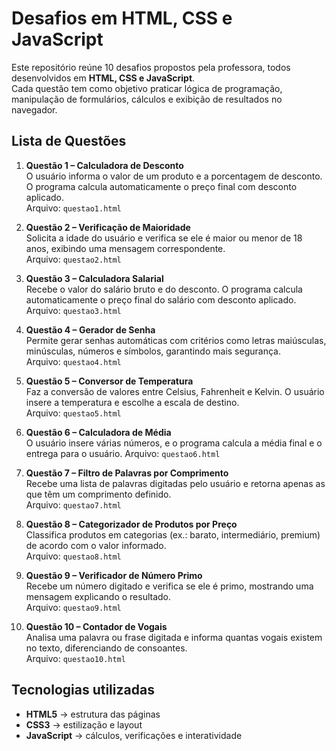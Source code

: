 # Desafios em HTML, CSS e JavaScript

Este repositório reúne 10 desafios propostos pela professora, todos desenvolvidos em **HTML, CSS e JavaScript**.  
Cada questão tem como objetivo praticar lógica de programação, manipulação de formulários, cálculos e exibição de resultados no navegador.



## Lista de Questões

1. **Questão 1 – Calculadora de Desconto**  
O usuário informa o valor de um produto e a porcentagem de desconto. O programa calcula automaticamente o preço final com desconto aplicado.  
Arquivo: `questao1.html`

2. **Questão 2 – Verificação de Maioridade**  
Solicita a idade do usuário e verifica se ele é maior ou menor de 18 anos, exibindo uma mensagem correspondente.  
Arquivo: `questao2.html`

3. **Questão 3 – Calculadora Salarial**  
Recebe o valor do salário bruto e do desconto.  O programa calcula automaticamente o preço final do salário com desconto aplicado.
Arquivo: `questao3.html`

4. **Questão 4 – Gerador de Senha**  
Permite gerar senhas automáticas com critérios como letras maiúsculas, minúsculas, números e símbolos, garantindo mais segurança.  
Arquivo: `questao4.html`

5. **Questão 5 – Conversor de Temperatura**  
Faz a conversão de valores entre Celsius, Fahrenheit e Kelvin. O usuário insere a temperatura e escolhe a escala de destino.  
Arquivo: `questao5.html`

6. **Questão 6 – Calculadora de Média**  
O usuário insere várias números, e o programa calcula a média final e o entrega para o usuário.
Arquivo: `questao6.html`

7. **Questão 7 – Filtro de Palavras por Comprimento**  
Recebe uma lista de palavras digitadas pelo usuário e retorna apenas as que têm um comprimento definido.  
Arquivo: `questao7.html`

8. **Questão 8 – Categorizador de Produtos por Preço**  
Classifica produtos em categorias (ex.: barato, intermediário, premium) de acordo com o valor informado.  
Arquivo: `questao8.html`

9. **Questão 9 – Verificador de Número Primo**  
Recebe um número digitado e verifica se ele é primo, mostrando uma mensagem explicando o resultado.  
Arquivo: `questao9.html`

10. **Questão 10 – Contador de Vogais**  
Analisa uma palavra ou frase digitada e informa quantas vogais existem no texto, diferenciando de consoantes.  
Arquivo: `questao10.html`



## Tecnologias utilizadas
- **HTML5** → estrutura das páginas  
- **CSS3** → estilização e layout  
- **JavaScript** → cálculos, verificações e interatividade  


